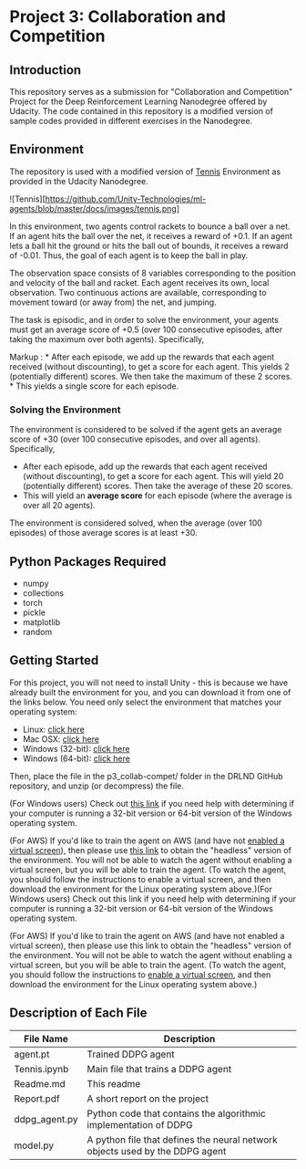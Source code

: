# Project 3: Collaboration and Competition

## Introduction

This repository serves as a submission for "Collaboration and Competition" Project for the Deep Reinforcement Learning Nanodegree offered by Udacity. The code contained in this repository is a modified version of sample codes provided in different exercises in the Nanodegree. 

## Environment 

The repository is used with a modified version of [Tennis](https://github.com/Unity-Technologies/ml-agents/blob/master/docs/Learning-Environment-Examples.md#tennis) Environment as provided in the Udacity Nanodegree.

![Tennis][https://github.com/Unity-Technologies/ml-agents/blob/master/docs/images/tennis.png]

In this environment, two agents control rackets to bounce a ball over a net. If an agent hits the ball over the net, it receives a reward of +0.1. If an agent lets a ball hit the ground or hits the ball out of bounds, it receives a reward of -0.01. Thus, the goal of each agent is to keep the ball in play.

The observation space consists of 8 variables corresponding to the position and velocity of the ball and racket. Each agent receives its own, local observation. Two continuous actions are available, corresponding to movement toward (or away from) the net, and jumping.

The task is episodic, and in order to solve the environment, your agents must get an average score of +0.5 (over 100 consecutive episodes, after taking the maximum over both agents). Specifically,

Markup : * After each episode, we add up the rewards that each agent received (without discounting), to get a score for each agent. This yields 2 (potentially different) scores. We then take the maximum of these 2 scores.
         * This yields a single score for each episode.

### Solving the Environment

The environment is considered to be solved if the agent gets an average score of +30 (over 100 consecutive episodes, and over all agents).  Specifically,
- After each episode, add up the rewards that each agent received (without discounting), to get a score for each agent.  This will yield 20 (potentially different) scores.  Then take the average of these 20 scores. 
- This will yield an **average score** for each episode (where the average is over all 20 agents).

The environment is considered solved, when the average (over 100 episodes) of those average scores is at least +30. 

## Python Packages Required

- numpy
- collections
- torch
- pickle
- matplotlib
- random

## Getting Started

For this project, you will not need to install Unity - this is because we have already built the environment for you, and you can download it from one of the links below. You need only select the environment that matches your operating system:

* Linux: [click here](https://s3-us-west-1.amazonaws.com/udacity-drlnd/P3/Tennis/Tennis_Linux.zip)
* Mac OSX: [click here](https://s3-us-west-1.amazonaws.com/udacity-drlnd/P3/Tennis/Tennis.app.zip)
* Windows (32-bit): [click here](https://s3-us-west-1.amazonaws.com/udacity-drlnd/P3/Tennis/Tennis_Windows_x86.zip)
* Windows (64-bit): [click here](https://s3-us-west-1.amazonaws.com/udacity-drlnd/P3/Tennis/Tennis_Windows_x86_64.zip)

Then, place the file in the p3_collab-compet/ folder in the DRLND GitHub repository, and unzip (or decompress) the file.

(For Windows users) Check out [this link](https://support.microsoft.com/en-us/help/827218/how-to-determine-whether-a-computer-is-running-a-32-bit-version-or-64) if you need help with determining if your computer is running a 32-bit version or 64-bit version of the Windows operating system.

(For AWS) If you'd like to train the agent on AWS (and have not [enabled a virtual screen](https://github.com/Unity-Technologies/ml-agents/blob/master/docs/Training-on-Amazon-Web-Service.md)), then please use [this link](https://s3-us-west-1.amazonaws.com/udacity-drlnd/P3/Tennis/Tennis_Linux_NoVis.zip) to obtain the "headless" version of the environment. You will not be able to watch the agent without enabling a virtual screen, but you will be able to train the agent. (To watch the agent, you should follow the instructions to enable a virtual screen, and then download the environment for the Linux operating system above.)(For Windows users) Check out this link if you need help with determining if your computer is running a 32-bit version or 64-bit version of the Windows operating system.

(For AWS) If you'd like to train the agent on AWS (and have not enabled a virtual screen), then please use this link to obtain the "headless" version of the environment. You will not be able to watch the agent without enabling a virtual screen, but you will be able to train the agent. (To watch the agent, you should follow the instructions to [enable a virtual screen](https://github.com/Unity-Technologies/ml-agents/blob/master/docs/Training-on-Amazon-Web-Service.md), and then download the environment for the Linux operating system above.)

## Description of Each File

| File Name             | Description                                                                    |
|-----------------------|--------------------------------------------------------------------------------|
| agent.pt    | Trained DDPG agent|
| Tennis.ipynb    | Main file that trains a DDPG agent|
| Readme.md    | This readme |
| Report.pdf    | A short report on the project |
| ddpg_agent.py    | Python code that contains the algorithmic implementation of DDPG |
| model.py    | A python file that defines the neural network objects used by the DDPG agent |
